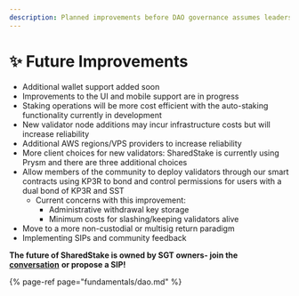 ```yaml
---
description: Planned improvements before DAO governance assumes leadership
---
```


# ✨ Future Improvements

* Additional wallet support added soon
* Improvements to the UI and mobile support are in progress
* Staking operations will be more cost efficient with the auto-staking functionality currently in development
* New validator node additions may incur infrastructure costs but will increase reliability
* Additional AWS regions/VPS providers to increase reliability
* More client choices for new validators: SharedStake is currently using Prysm and there are three additional choices
* Allow members of the community to deploy validators through our smart contracts using KP3R to bond and control permissions for users with a dual bond of KP3R and SST
  * Current concerns with this improvement:
    * Administrative withdrawal key storage
    * Minimum costs for slashing/keeping validators alive
* Move to a more non-custodial or multisig return paradigm
* Implementing SIPs and community feedback

**The future of SharedStake is owned by SGT owners- join the** [**conversation**](https://discord.gg/VezkjY9udC) **or propose a SIP!**

{% page-ref page="fundamentals/dao.md" %}

